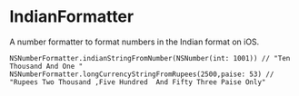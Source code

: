 IndianFormatter
===================



A number formatter to format numbers in the Indian format on iOS.

    NSNumberFormatter.indianStringFromNumber(NSNumber(int: 1001)) // "Ten Thousand And One "
    NSNumberFormatter.longCurrencyStringFromRupees(2500,paise: 53) // "Rupees Two Thousand ,Five Hundred  And Fifty Three Paise Only"